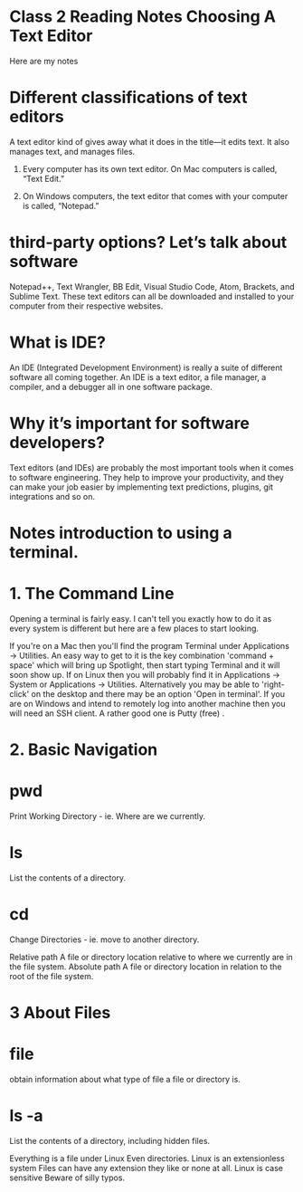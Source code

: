 # Class 2 Reading Notes Choosing A Text Editor

Here are my notes

# Different classifications of text editors

A text editor kind of gives away what it does in the title—it edits text.
It also manages text, and manages files.

1. Every computer has its own text editor. On Mac computers is called, “Text Edit.” 

2. On Windows computers, the text editor that comes with
   your computer is called, “Notepad.”
   
 # third-party options? Let’s talk about software
 
Notepad++, Text Wrangler, BB Edit, Visual Studio Code, Atom,
Brackets, and Sublime Text. These text editors can all be downloaded
and installed to your computer from their respective websites.

# What is IDE?

An IDE (Integrated Development Environment) is really a suite of
different software all coming together. An IDE is a text editor, a file
manager, a compiler, and a debugger all in one software package.

# Why it’s important for software developers?

Text editors (and IDEs) are probably the most important tools when it comes to software engineering. They help to improve your productivity, and they can make your job easier by implementing text predictions, plugins, git integrations and so on.

# Notes introduction to using a terminal. 

# 1. The Command Line

Opening a terminal is fairly easy. I can't tell you exactly how to do it as every system is different but here are a few places to start looking.

If you're on a Mac then you'll find the program Terminal under Applications -> Utilities. An easy way to get to it is the key combination 'command + space' which will bring up Spotlight, then start typing Terminal and it will soon show up.
If on Linux then you will probably find it in Applications -> System or Applications -> Utilities. Alternatively you may be able to 'right-click' on the desktop and there may be an option 'Open in terminal'.
If you are on Windows and intend to remotely log into another machine then you will need an SSH client. A rather good one is Putty (free) .


# 2. Basic Navigation

# pwd
Print Working Directory - ie. Where are we currently.
# ls
List the contents of a directory.
# cd
Change Directories - ie. move to another directory.

Relative path
A file or directory location relative to where we currently are in the file system.
Absolute path
A file or directory location in relation to the root of the file system.

# 3 About Files

# file
obtain information about what type of file a file or directory is.
# ls -a
List the contents of a directory, including hidden files.

Everything is a file under Linux
Even directories.
Linux is an extensionless system
Files can have any extension they like or none at all.
Linux is case sensitive
Beware of silly typos.
